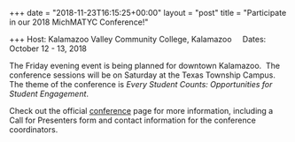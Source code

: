 +++
date = "2018-11-23T16:15:25+00:00"
layout = "post"
title = "Participate in our 2018 MichMATYC Conference!"

+++
Host: Kalamazoo Valley Community College, Kalamazoo     Dates: October 12 - 13, 2018

The Friday evening event is being planned for downtown Kalamazoo.  The  conference sessions will be on Saturday at the Texas Township Campus. The theme of the conference is _Every Student Counts: Opportunities for Student Engagement_.

Check out the official [conference](https://sites.google.com/view/michmatyc2018/home) page for more information, including a Call for Presenters form and contact information for the conference coordinators.